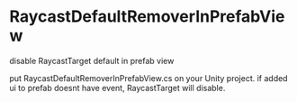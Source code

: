 # RaycastDefaultRemoverInPrefabView
disable RaycastTarget default in prefab view

put RaycastDefaultRemoverInPrefabView.cs on your Unity project.
if added ui to prefab doesnt have event, RaycastTarget will disable.
